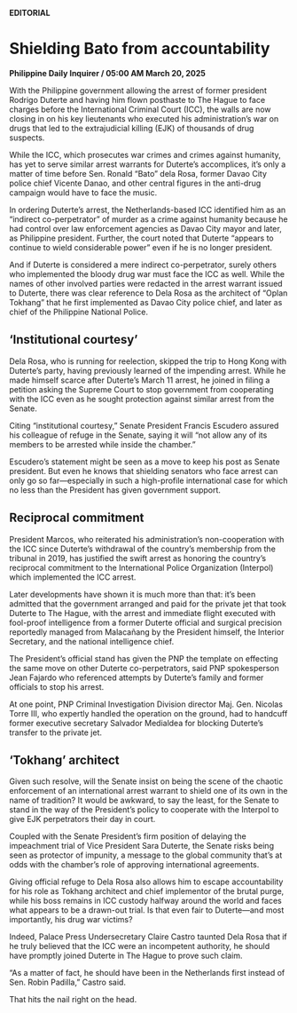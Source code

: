**EDITORIAL**

# Shielding Bato from accountability

****Philippine Daily Inquirer / 05:00 AM March 20, 2025****



With the Philippine government allowing the arrest of former president Rodrigo Duterte and having him flown posthaste to The Hague to face charges before the International Criminal Court (ICC), the walls are now closing in on his key lieutenants who executed his administration’s war on drugs that led to the extrajudicial killing (EJK) of thousands of drug suspects.

While the ICC, which prosecutes war crimes and crimes against humanity, has yet to serve similar arrest warrants for Duterte’s accomplices, it’s only a matter of time before Sen. Ronald “Bato” dela Rosa, former Davao City police chief Vicente Danao, and other central figures in the anti-drug campaign would have to face the music.

In ordering Duterte’s arrest, the Netherlands-based ICC identified him as an “indirect co-perpetrator” of murder as a crime against humanity because he had control over law enforcement agencies as Davao City mayor and later, as Philippine president. Further, the court noted that Duterte “appears to continue to wield considerable power” even if he is no longer president.

And if Duterte is considered a mere indirect co-perpetrator, surely others who implemented the bloody drug war must face the ICC as well. While the names of other involved parties were redacted in the arrest warrant issued to Duterte, there was clear reference to Dela Rosa as the architect of “Oplan Tokhang” that he first implemented as Davao City police chief, and later as chief of the Philippine National Police.

## ‘Institutional courtesy’

Dela Rosa, who is running for reelection, skipped the trip to Hong Kong with Duterte’s party, having previously learned of the impending arrest. While he made himself scarce after Duterte’s March 11 arrest, he joined in filing a petition asking the Supreme Court to stop government from cooperating with the ICC even as he sought protection against similar arrest from the Senate.

Citing “institutional courtesy,” Senate President Francis Escudero assured his colleague of refuge in the Senate, saying it will “not allow any of its members to be arrested while inside the chamber.”

Escudero’s statement might be seen as a move to keep his post as Senate president. But even he knows that shielding senators who face arrest can only go so far—especially in such a high-profile international case for which no less than the President has given government support.

## Reciprocal commitment

President Marcos, who reiterated his administration’s non-cooperation with the ICC since Duterte’s withdrawal of the country’s membership from the tribunal in 2019, has justified the swift arrest as honoring the country’s reciprocal commitment to the International Police Organization (Interpol) which implemented the ICC arrest.

Later developments have shown it is much more than that: it’s been admitted that the government arranged and paid for the private jet that took Duterte to The Hague, with the arrest and immediate flight executed with fool-proof intelligence from a former Duterte official and surgical precision reportedly managed from Malacañang by the President himself, the Interior Secretary, and the national intelligence chief.

The President’s official stand has given the PNP the template on effecting the same move on other Duterte co-perpetrators, said PNP spokesperson Jean Fajardo who referenced attempts by Duterte’s family and former officials to stop his arrest.

At one point, PNP Criminal Investigation Division director Maj. Gen. Nicolas Torre III, who expertly handled the operation on the ground, had to handcuff former executive secretary Salvador Medialdea for blocking Duterte’s transfer to the private jet.

## ‘Tokhang’ architect

Given such resolve, will the Senate insist on being the scene of the chaotic enforcement of an international arrest warrant to shield one of its own in the name of tradition? It would be awkward, to say the least, for the Senate to stand in the way of the President’s policy to cooperate with the Interpol to give EJK perpetrators their day in court.

Coupled with the Senate President’s firm position of delaying the impeachment trial of Vice President Sara Duterte, the Senate risks being seen as protector of impunity, a message to the global community that’s at odds with the chamber’s role of approving international agreements.

Giving official refuge to Dela Rosa also allows him to escape accountability for his role as Tokhang architect and chief implementor of the brutal purge, while his boss remains in ICC custody halfway around the world and faces what appears to be a drawn-out trial. Is that even fair to Duterte—and most importantly, his drug war victims?

Indeed, Palace Press Undersecretary Claire Castro taunted Dela Rosa that if he truly believed that the ICC were an incompetent authority, he should have promptly joined Duterte in The Hague to prove such claim.

“As a matter of fact, he should have been in the Netherlands first instead of Sen. Robin Padilla,” Castro said.

That hits the nail right on the head.
